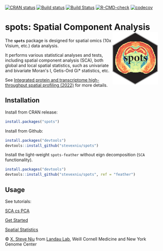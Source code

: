 [![CRAN status](https://www.r-pkg.org/badges/version/spots)](https://CRAN.R-project.org/package=spots) [![Build status](https://ci.appveyor.com/api/projects/status/lbdrt72vyiqwxxff/branch/main?svg=true)](https://ci.appveyor.com/project/stevexniu/spots/branch/main) [![Build Status](https://app.travis-ci.com/stevexniu/spots.svg?branch=main)](https://app.travis-ci.com/stevexniu/spots) [![R-CMD-check](https://github.com/stevexniu/spots/actions/workflows/R-CMD-check.yaml/badge.svg)](https://github.com/stevexniu/spots/actions/workflows/R-CMD-check.yaml) [![codecov](https://codecov.io/gh/stevexniu/spots/branch/main/graph/badge.svg?token=7KF4D3GGUB)](https://codecov.io/gh/stevexniu/spots)

# spots: Spatial Component Analysis <img src="man/figures/logo.png" align="right" width="150"/>

The **```spots```** package is designed for spatial omics (10x Visium, etc.) data analysis. 

It performs various statistical analyses and tests, including spatial component analysis (SCA), both global and local spatial statistics, such as univariate and bivariate Moran's I, Getis-Ord Gi* statistics, etc.

See <a href="https://doi.org/10.1101/2022.03.15.484516" target="_blank">Integrated protein and transcriptome high-throughput spatial profiling (2022)</a> for more details.

Installation
-----
Install from CRAN release:

``` r
install.packages("spots")
```

Install from Github:

``` r
install.packages("devtools")
devtools::install_github("stevexniu/spots")
```

Install the light-weight ```spots-feather``` without eign decomposition (```SCA``` functionality).

``` r
install.packages("devtools")
devtools::install_github("stevexniu/spots", ref = "feather")
```

Usage
-----
See tutorials:

[SCA cs PCA](https://stevexniu.github.io/spots/articles/SCA_vs_PCA.html)

[Get Started](https://stevexniu.github.io/spots/articles/get_started.html)

[Spatial Statistics](https://stevexniu.github.io/spots/articles/spatial_statistics.html)

© [X. Steve Niu](https://github.com/stevexniu) from [Landau Lab](https://www.landaulab.org), Weill Cornell Medicine and New York Genome Center
